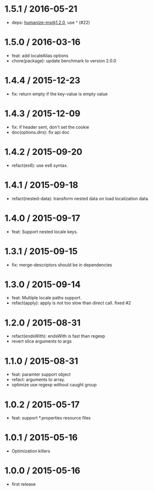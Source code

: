 
1.5.1 / 2016-05-21
==================

  * deps: humanize-ms@1.2.0, use ^ (#22)

1.5.0 / 2016-03-16
==================

  * feat: add localeAlias options
  * chore(package): update benchmark to version 2.0.0

1.4.4 / 2015-12-23
==================

  * fix: return empty if the key-value is empty value

1.4.3 / 2015-12-09
==================

 * fix: if header sent, don't set the cookie
 * doc(options.dirs): fix api doc

1.4.2 / 2015-09-20
==================

 * refact(es6): use es6 syntax.

1.4.1 / 2015-09-18
==================

 * refact(nested-data): transform nested data on load localization data.

1.4.0 / 2015-09-17
==================

 * feat: Support nested locale keys.

1.3.1 / 2015-09-15
==================

 * fix: merge-descriptors should be in dependencies

1.3.0 / 2015-09-14
==================

 * feat: Multiple locale paths support.
 * refact(apply): apply is not too slow than direct call. fixed #2

1.2.0 / 2015-08-31
==================

 * refact(endsWith): endsWith is fast than regexp
 * revert slice arguments to args

1.1.0 / 2015-08-31
==================

 * feat: paramter support object
 * refact: arguments to array.
 * optimize use regexp without caught group

1.0.2 / 2015-05-17
==================

 * feat: support *.properties resource files

1.0.1 / 2015-05-16
==================

 * Optimization killers

1.0.0 / 2015-05-16
==================

 * first release
